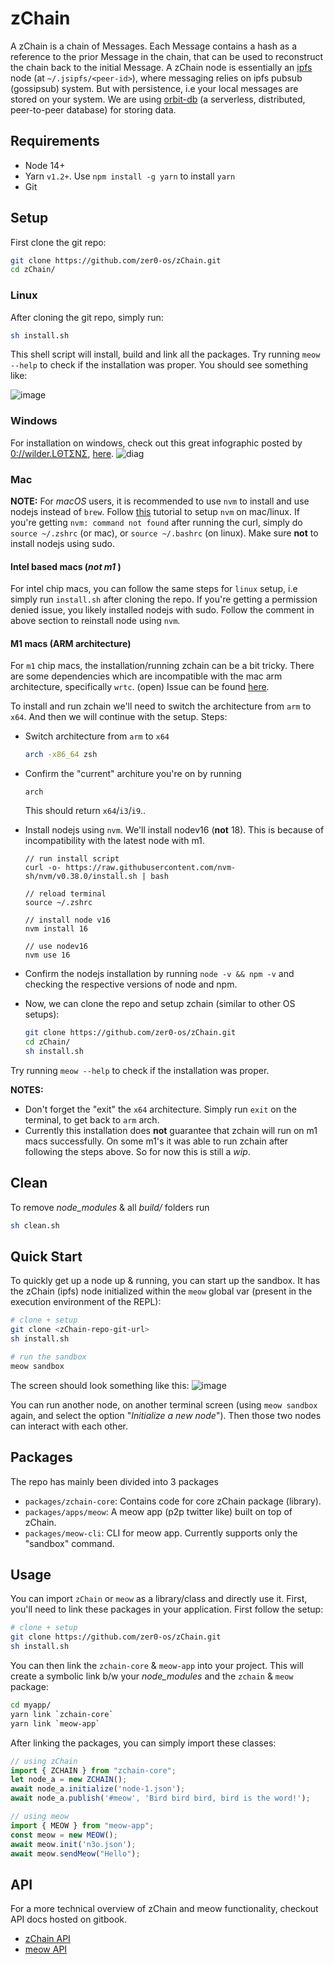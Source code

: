 # zChain

A zChain is a chain of Messages. Each Message contains a hash as a reference to the prior Message in the chain, that can be used to reconstruct the chain back to the initial Message. A zChain node is essentially an [ipfs](https://github.com/ipfs/js-ipfs) node (at `~/.jsipfs/<peer-id>`), where messaging relies on ipfs pubsub (gossipsub) system. But with persistence, i.e your local messages are stored on your system. We are using [orbit-db](https://github.com/orbitdb/orbit-db) (a serverless, distributed, peer-to-peer database) for storing data.

## Requirements

+ Node 14+
+ Yarn `v1.2+`. Use `npm install -g yarn` to install `yarn`
+ Git

## Setup

First clone the git repo:
```sh
git clone https://github.com/zer0-os/zChain.git
cd zChain/
```

### Linux

After cloning the git repo, simply run:
```sh
sh install.sh
```

This shell script will install, build and link all the packages. Try running `meow --help` to check if the installation was proper. You should see something like:

![image](https://user-images.githubusercontent.com/33264364/165640076-fe28e4d3-83a1-48da-9bc7-72ef58dc6ad8.png)

### Windows

For installation on windows, check out this great infographic posted by [0://wilder.LΘΤΣΝΣ](https://twitter.com/_LOTENE), [here](https://twitter.com/_LOTENE/status/1520865654533988354).
![diag](https://user-images.githubusercontent.com/33264364/166919430-dff1f68e-cea4-4ee7-aabe-63620f8f392c.jpeg)

### Mac

**NOTE:** For *macOS* users, it is recommended to use `nvm` to install and use nodejs instead of `brew`. Follow [this](https://medium.com/@lucaskay/install-node-and-npm-using-nvm-in-mac-or-linux-ubuntu-f0c85153e173) tutorial to setup `nvm` on mac/linux. If you're getting `nvm: command not found` after running the curl, simply do `source ~/.zshrc` (or mac), or `source ~/.bashrc` (on linux). Make sure **not** to install nodejs using sudo.

#### Intel based macs (*not m1* )

For intel chip macs, you can follow the same steps for `linux` setup, i.e simply run `install.sh` after cloning the repo. If you're getting a permission denied issue, you likely installed nodejs with sudo. Follow the comment in above section to reinstall node using `nvm`.

#### M1 macs (ARM architecture)

For `m1` chip macs, the installation/running zchain can be a bit tricky. There are some dependencies which are incompatible with the mac arm architecture, specifically `wrtc`. (open) Issue can be found [here](https://github.com/node-webrtc/node-webrtc/issues/698).

To install and run zchain we'll need to switch the architecture from `arm` to `x64`. And then we will continue with the setup. Steps:

+ Switch architecture from `arm` to `x64`
  ```sh
  arch -x86_64 zsh
  ```

+ Confirm the "current" architure you're on by running
  ```
  arch
  ```
  This should return `x64`/`i3`/`i9`..

+ Install nodejs using `nvm`. We'll install nodev16 (**not** 18). This is because of incompatibility with the latest node with m1.
  ```
  // run install script
  curl -o- https://raw.githubusercontent.com/nvm-sh/nvm/v0.38.0/install.sh | bash

  // reload terminal
  source ~/.zshrc

  // install node v16
  nvm install 16

  // use nodev16
  nvm use 16
  ```

+ Confirm the nodejs installation by running `node -v && npm -v` and checking the respective versions of node and npm.

+ Now, we can clone the repo and setup zchain (similar to other OS setups):
  ```sh
  git clone https://github.com/zer0-os/zChain.git
  cd zChain/
  sh install.sh
  ```

Try running `meow --help` to check if the installation was proper.

**NOTES:**
+ Don't forget the "exit" the `x64` architecture. Simply run `exit` on the terminal, to get back to `arm` arch.
+ Currently this installation does **not** guarantee that zchain will run on m1 macs successfully. On some m1's it was able to run zchain after following the steps above. So for now this is still a *wip*.


## Clean

To remove *node_modules* & all *build/* folders run
```sh
sh clean.sh
```

## Quick Start

To quickly get up a node up & running, you can start up the sandbox. It has the zChain (ipfs) node initialized within the `meow` global var (present in the execution environment of the REPL):
```sh
# clone + setup
git clone <zChain-repo-git-url>
sh install.sh

# run the sandbox
meow sandbox
```

The screen should look something like this:
![image](https://user-images.githubusercontent.com/33264364/165646660-fdf65586-f324-48ca-bd02-6dea50996e75.png)

You can run another node, on another terminal screen (using `meow sandbox` again, and select the option "*Initialize a new node*"). Then those two nodes can interact with each other.

## Packages

The repo has mainly been divided into 3 packages

+ `packages/zchain-core`: Contains code for core zChain package (library).
+ `packages/apps/meow`: A meow app (p2p twitter like) built on top of zChain.
+ `packages/meow-cli`: CLI for meow app. Currently supports only the "sandbox" command.

## Usage

You can import `zChain` or `meow` as a library/class and directly use it. First, you'll need to link these packages in your application. First follow the setup:

```sh
# clone + setup
git clone https://github.com/zer0-os/zChain.git
sh install.sh
```

You can then link the `zchain-core` & `meow-app` into your project. This will create a symbolic link b/w your *node_modules* and the `zchain` & `meow` package:
```sh
cd myapp/
yarn link `zchain-core`
yarn link `meow-app`
```

After linking the packages, you can simply import these classes:
```js
// using zChain
import { ZCHAIN } from "zchain-core";
let node_a = new ZCHAIN();
await node_a.initialize('node-1.json');
await node_a.publish('#meow', 'Bird bird bird, bird is the word!');

// using meow
import { MEOW } from "meow-app";
const meow = new MEOW();
await meow.init('n3o.json');
await meow.sendMeow("Hello");
```

## API

For a more technical overview of zChain and meow functionality, checkout API docs hosted on gitbook.
+ [zChain API](https://www.zero.study/zchain/api/zchain)
+ [meow API](https://www.zero.study/zchain/api/meow)